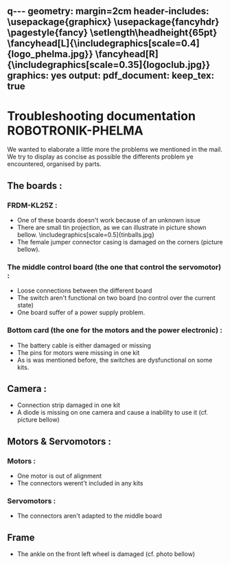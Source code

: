 q---
geometry: margin=2cm
header-includes:
	\usepackage{graphicx}
	\usepackage{fancyhdr}
	\pagestyle{fancy}
	\setlength\headheight{65pt}
	\fancyhead[L]{\includegraphics[scale=0.4]{logo_phelma.jpg}}
	\fancyhead[R]{\includegraphics[scale=0.35]{logoclub.jpg}}
	graphics: yes
	output: 
    pdf_document:
        keep_tex: true
---

# Troubleshooting documentation ROBOTRONIK-PHELMA

We wanted to elaborate a little more the problems we mentioned in the mail. We try to display as concise as possible the differents problem ye encountered, organised by parts.


## The boards :
### FRDM-KL25Z :
* One of these boards doesn't work because of an unknown issue
* There are small tin projection, as we can illustrate in picture shown bellow. 
\includegraphics[scale=0.5]{tinballs.jpg}
* The female jumper connector casing is damaged on the corners (picture bellow).

### The middle control board (the one that control the servomotor) :
* Loose connections between the different board
* The switch aren't functional on two board (no control over the current state)
* One board suffer of a power supply problem.

### Bottom card (the one for the motors and the power electronic) :
* The battery cable is either damaged or missing
* The pins for motors were missing in one kit
* As is was mentioned before, the switches are dysfunctional on some kits.

## Camera :
* Connection strip damaged in one kit
* A diode is missing on one camera and cause a inability to use it (cf. picture bellow)

## Motors & Servomotors :
### Motors :
* One motor is out of alignment
* The connectors werent't included in any kits

### Servomotors :
* The connectors aren't adapted to the middle board

## Frame
* The ankle on the front left wheel is damaged (cf. photo bellow)
